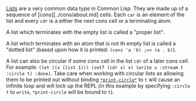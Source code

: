 [Lists][hyper-cons-as-list] are a very common data type in Common Lisp. They are made up of a sequence of [cons][../cons/about.md] cells. Each `car` is an element of the list and every `cdr` is a either the next cons cell or a terminating atom.

A list which terminates with the empty list is called a "proper list".

A list which terminates with an atom that is not th empty list is called a "dotted list" (based upon how it is printed: `(cons 'a 'b) ;=> (a . b)`).

A list can also be circular if some cons cell in the list `cdr` of a later cons cell. For example: `(let ((x (list 1))) (setf (cdr x) x) (write x :stream t :circle t) :done)`. Take care when working with circular lists as allowing them to be printed out without binding [`*print-circle*`][hyper-print-circle] to `t` will cause an infinite loop and will lock up the REPL (in this example by specifying `:circle t` to `write`, `*print-circle` will be bound to `t`).

[hyper-cons-as-list]: http://l1sp.org/cl/14.1.2
[hyper-print-circle]: http://l1sp.org/cl/*print-circle*
